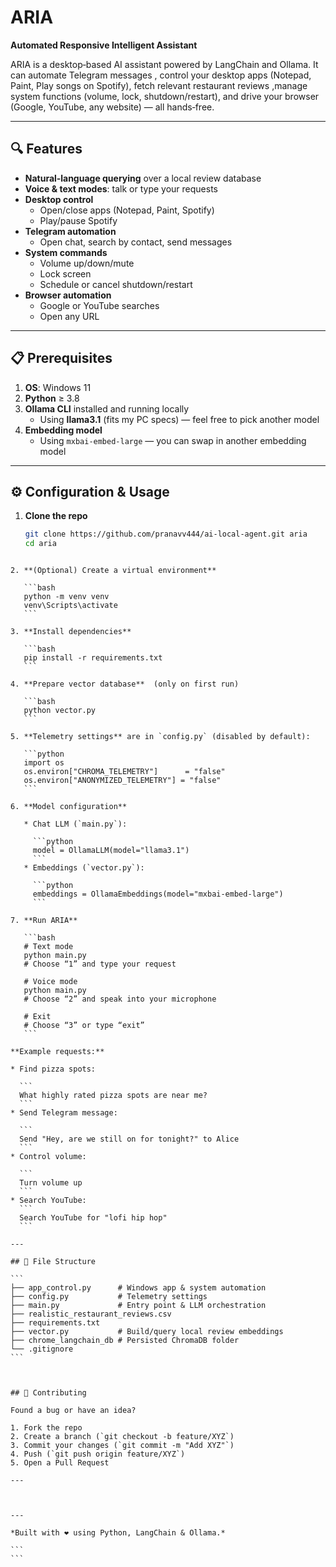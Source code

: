 
# ARIA  
**Automated Responsive Intelligent Assistant**

ARIA is a desktop‐based AI assistant powered by LangChain and Ollama. It can automate Telegram messages , control your desktop apps (Notepad, Paint, Play songs on  Spotify), fetch relevant restaurant reviews ,manage system functions (volume, lock, shutdown/restart), and drive your browser (Google, YouTube, any website) — all hands‑free.

---

## 🔍 Features

- **Natural‑language querying** over a local review database  
- **Voice & text modes**: talk or type your requests  
- **Desktop control**  
  - Open/close apps (Notepad, Paint, Spotify)  
  - Play/pause Spotify  
- **Telegram automation**  
  - Open chat, search by contact, send messages  
- **System commands**  
  - Volume up/down/mute  
  - Lock screen  
  - Schedule or cancel shutdown/restart  
- **Browser automation**  
  - Google or YouTube searches  
  - Open any URL  

---

## 📋 Prerequisites

1. **OS**: Windows 11  
2. **Python** ≥ 3.8  
3. **Ollama CLI** installed and running locally  
   - Using **llama3.1** (fits my PC specs) — feel free to pick another model  
4. **Embedding model**  
   - Using `mxbai-embed-large` — you can swap in another embedding model  

---

## ⚙️ Configuration & Usage

1. **Clone the repo**  
   ```bash
   git clone https://github.com/pranavv444/ai-local-agent.git aria
   cd aria
````

2. **(Optional) Create a virtual environment**

   ```bash
   python -m venv venv
   venv\Scripts\activate
   ```

3. **Install dependencies**

   ```bash
   pip install -r requirements.txt
   ```

4. **Prepare vector database**  (only on first run)

   ```bash
   python vector.py
   ```

5. **Telemetry settings** are in `config.py` (disabled by default):

   ```python
   import os
   os.environ["CHROMA_TELEMETRY"]      = "false"
   os.environ["ANONYMIZED_TELEMETRY"] = "false"
   ```

6. **Model configuration**

   * Chat LLM (`main.py`):

     ```python
     model = OllamaLLM(model="llama3.1")
     ```
   * Embeddings (`vector.py`):

     ```python
     embeddings = OllamaEmbeddings(model="mxbai-embed-large")
     ```

7. **Run ARIA**

   ```bash
   # Text mode
   python main.py
   # Choose “1” and type your request

   # Voice mode
   python main.py
   # Choose “2” and speak into your microphone

   # Exit
   # Choose “3” or type “exit”
   ```

**Example requests:**

* Find pizza spots:

  ```
  What highly rated pizza spots are near me?
  ```
* Send Telegram message:

  ```
  Send "Hey, are we still on for tonight?" to Alice
  ```
* Control volume:

  ```
  Turn volume up
  ```
* Search YouTube:
  ```
  Search YouTube for "lofi hip hop"
  ```

---

## 📂 File Structure

```
├── app_control.py      # Windows app & system automation
├── config.py           # Telemetry settings
├── main.py             # Entry point & LLM orchestration
├── realistic_restaurant_reviews.csv
├── requirements.txt
├── vector.py           # Build/query local review embeddings
├── chrome_langchain_db # Persisted ChromaDB folder
└── .gitignore
```



## 🤝 Contributing

Found a bug or have an idea?

1. Fork the repo
2. Create a branch (`git checkout -b feature/XYZ`)
3. Commit your changes (`git commit -m "Add XYZ"`)
4. Push (`git push origin feature/XYZ`)
5. Open a Pull Request

---



---

*Built with ❤️ using Python, LangChain & Ollama.*

```
```
